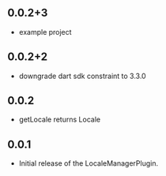 ## 0.0.2+3
* example project

## 0.0.2+2
* downgrade dart sdk constraint to 3.3.0

## 0.0.2
* getLocale returns Locale

## 0.0.1

* Initial release of the LocaleManagerPlugin.

